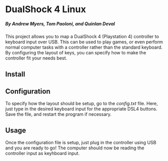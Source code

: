 # DualShock 4 Linux
##### By Andrew Myers, Tom Paoloni, and Quinlan Deval
This project allows you to map a DualShock 4 (Playstation 4) controller to keyboard input over USB. This can be used to play games, or even perform normal computer tasks with a controller rather than the standard keyboard. By configuring the layout of keys, you can specify how to make the controller fit your needs best.


## Install


## Configuration
To specify how the layout should be setup, go to the *config.txt* file. Here, just type in the desired keyboard input for the appropriate DSL4 buttons. Save the file, and restart the program if necessary.


## Usage
Once the configuration file is setup, just plug in the controller using USB and you are ready to go! The computer should now be reading the controller input as keyhboard input.
